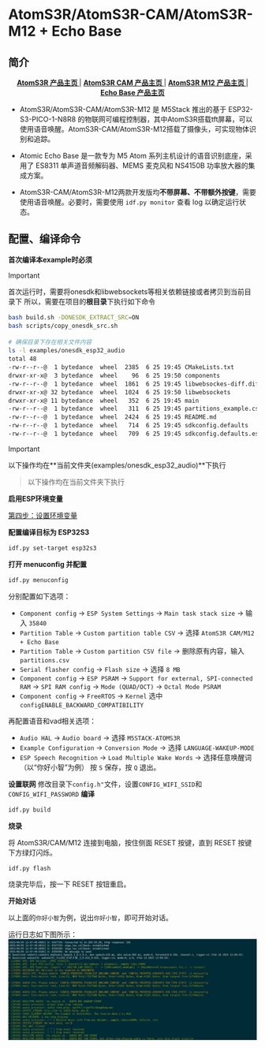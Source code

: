 # AtomS3R/AtomS3R-CAM/AtomS3R-M12 + Echo Base

## 简介

<div align="center">
    <a href="https://docs.m5stack.com/zh_CN/core/AtomS3R"><b> AtomS3R 产品主页 </b></a>
    |
    <a href="https://docs.m5stack.com/zh_CN/core/AtomS3R%20Cam"><b> AtomS3R CAM 产品主页 </b></a>
    |
    <a href="https://docs.m5stack.com/zh_CN/core/AtomS3R-M12"><b> AtomS3R M12 产品主页 </b></a>
    |
    <a href="https://docs.m5stack.com/zh_CN/atom/Atomic%20Echo%20Base"><b> Echo Base 产品主页 </b></a>
</div>

- AtomS3R/AtomS3R-CAM/AtomS3R-M12 是 M5Stack 推出的基于 ESP32-S3-PICO-1-N8R8 的物联网可编程控制器，其中AtomS3R搭载tft屏幕，可以使用语音唤醒。AtomS3R-CAM/AtomS3R-M12搭载了摄像头，可实现物体识别和追踪。
- Atomic Echo Base 是一款专为 M5 Atom 系列主机设计的语音识别底座，采用了 ES8311 单声道音频解码器、MEMS 麦克风和 NS4150B 功率放大器的集成方案。

- AtomS3R-CAM/AtomS3R-M12两款开发版均**不带屏幕、不带额外按键**，需要使用语音唤醒。必要时，需要使用 `idf.py monitor` 查看 log 以确定运行状态。

## 配置、编译命令

**首次编译本example时必须**

> [!IMPORTANT]
> 首次运行时，需要将onesdk和libwebsockets等相关依赖链接或者拷贝到当前目录下
> 所以，需要在项目的**根目录**下执行如下命令

```bash
bash build.sh -DONESDK_EXTRACT_SRC=ON
bash scripts/copy_onesdk_src.sh

# 确保目录下存在相关文件内容
ls -l examples/onesdk_esp32_audio
total 48
-rw-r--r--@  1 bytedance  wheel  2385  6 25 19:45 CMakeLists.txt
drwxr-xr-x@  3 bytedance  wheel    96  6 25 19:50 components
-rw-r--r--@  1 bytedance  wheel  1861  6 25 19:45 libwebsockes-diff.diff
drwxr-xr-x@ 32 bytedance  wheel  1024  6 25 19:50 libwebsockets
drwxr-xr-x@ 11 bytedance  wheel   352  6 25 19:45 main
-rw-r--r--@  1 bytedance  wheel   311  6 25 19:45 partitions_example.csv
-rw-r--r--@  1 bytedance  wheel  2424  6 25 19:45 README.md
-rw-r--r--@  1 bytedance  wheel   714  6 25 19:45 sdkconfig.defaults
-rw-r--r--@  1 bytedance  wheel   709  6 25 19:45 sdkconfig.defaults.esp32s3

```
> [!IMPORTANT]
> 以下操作均在**当前文件夹(examples/onesdk_esp32_audio)**下执行

> 以下操作均在当前文件夹下执行

**启用ESP环境变量**

[第四步：设置环境变量](https://docs.espressif.com/projects/esp-idf/zh_CN/stable/esp32/get-started/linux-macos-setup.html#get-started-set-up-env)


**配置编译目标为 ESP32S3**


```bash
idf.py set-target esp32s3
```

**打开 menuconfig 并配置**

```bash
idf.py menuconfig
```

分别配置如下选项：
- `Component config` → `ESP System Settings` → `Main task stack size` → 输入 `35840`
- `Partition Table` → `Custom partition table CSV` → 选择 `AtomS3R CAM/M12 + Echo Base`
- `Partition Table` → `Custom partition CSV file` → 删除原有内容，输入 `partitions.csv`
- `Serial flasher config` → `Flash size` → 选择 `8 MB`
- `Component config` → `ESP PSRAM` → `Support for external, SPI-connected RAM` → `SPI RAM config` → `Mode (QUAD/OCT)` → `Octal Mode PSRAM`
- `Component config` → `FreeRTOS` → `Kernel` 选中 `configENABLE_BACKWARD_COMPATIBILITY`

再配置语音和vad相关选项：
- `Audio HAL` → `Audio board` → 选择 `M5STACK-ATOMS3R`
- `Example Configuration` → `Conversion Mode` → 选择 `LANGUAGE-WAKEUP-MODE`
- `ESP Speech Recognition` → `Load Multiple Wake Words` -> 选择任意唤醒词（以“你好小智”为例）
按 `S` 保存，按 `Q` 退出。

**设置联网**
修改目录下`config.h"`文件，设置`CONFIG_WIFI_SSID`和`CONFIG_WIFI_PASSWORD`
**编译**

```bash
idf.py build
```

**烧录**

将 AtomS3R/CAM/M12 连接到电脑，按住侧面 RESET 按键，直到 RESET 按键下方绿灯闪烁。

```bash
idf.py flash
```

烧录完毕后，按一下 RESET 按钮重启。

**开始对话**

以上面的`你好小智`为例，说出`你好小智`，即可开始对话。

运行日志如下图所示：
![image](images/image.png)